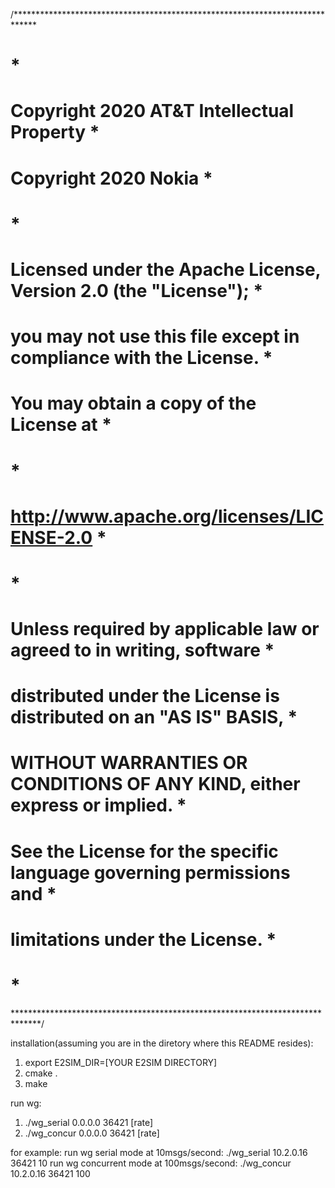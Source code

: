 /*****************************************************************************
#                                                                            *
# Copyright 2020 AT&T Intellectual Property                                  *
# Copyright 2020 Nokia                                                       *
#                                                                            *
# Licensed under the Apache License, Version 2.0 (the "License");            *
# you may not use this file except in compliance with the License.           *
# You may obtain a copy of the License at                                    *
#                                                                            *
#      http://www.apache.org/licenses/LICENSE-2.0                            *
#                                                                            *
# Unless required by applicable law or agreed to in writing, software        *
# distributed under the License is distributed on an "AS IS" BASIS,          *
# WITHOUT WARRANTIES OR CONDITIONS OF ANY KIND, either express or implied.   *
# See the License for the specific language governing permissions and        *
# limitations under the License.                                             *
#                                                                            *
******************************************************************************/

installation(assuming you are in the diretory where this README resides):

1. export E2SIM_DIR=[YOUR E2SIM DIRECTORY]
2. cmake .
3. make

run wg:
1. ./wg_serial 0.0.0.0 36421 [rate]
2. ./wg_concur 0.0.0.0 36421 [rate]

for example:
run wg serial mode at 10msgs/second:
./wg_serial 10.2.0.16 36421 10
run wg concurrent mode at 100msgs/second:
./wg_concur 10.2.0.16 36421 100